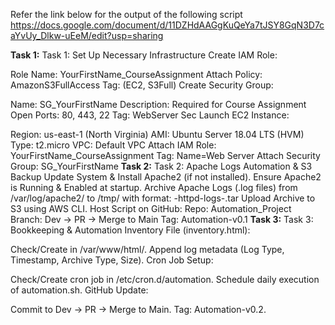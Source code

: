 Refer the link below for the output of the following script 
https://docs.google.com/document/d/11DZHdAAGgKuQeYa7tJSY8GqN3D7caYvUy_Dlkw-uEeM/edit?usp=sharing

**Task 1:**
Task 1: Set Up Necessary Infrastructure
Create IAM Role:

Role Name: YourFirstName_CourseAssignment
Attach Policy: AmazonS3FullAccess
Tag: (EC2, S3Full)
Create Security Group:

Name: SG_YourFirstName
Description: Required for Course Assignment
Open Ports: 80, 443, 22
Tag: WebServer Sec
Launch EC2 Instance:

Region: us-east-1 (North Virginia)
AMI: Ubuntu Server 18.04 LTS (HVM)
Type: t2.micro
VPC: Default VPC
Attach IAM Role: YourFirstName_CourseAssignment
Tag: Name=Web Server
Attach Security Group: SG_YourFirstName
**Task 2:**
Task 2: Apache Logs Automation & S3 Backup
Update System & Install Apache2 (if not installed).
Ensure Apache2 is Running & Enabled at startup.
Archive Apache Logs (.log files) from /var/log/apache2/ to /tmp/ with format:
<YourName>-httpd-logs-<timestamp>.tar
Upload Archive to S3 using AWS CLI.
Host Script on GitHub:
Repo: Automation_Project
Branch: Dev → PR → Merge to Main
Tag: Automation-v0.1
**Task 3:**
Task 3: Bookkeeping & Automation
Inventory File (inventory.html):

Check/Create in /var/www/html/.
Append log metadata (Log Type, Timestamp, Archive Type, Size).
Cron Job Setup:

Check/Create cron job in /etc/cron.d/automation.
Schedule daily execution of automation.sh.
GitHub Update:

Commit to Dev → PR → Merge to Main.
Tag: Automation-v0.2.
